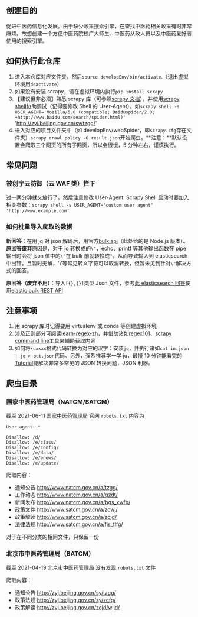 ## 创建目的

促进中医药信息化发展。由于缺少政策搜索引擎，在查找中医药相关政策有时非常麻烦。故想创建一个方便中医药院校广大师生、中医药从政人员以及中医药爱好者使用的搜索引擎。

## 如何执行此仓库

1. 进入本仓库对应文件夹，然后`source developEnv/bin/activate`.（退出虚拟环境用`deactivate`）
2. 如果没有安装 scrapy，请在虚拟环境内执行`pip install scrapy`
3. 【建议但非必须】熟悉 scrapy 库（可参照[scrapy 文档](https://docs.scrapy.org/en/latest/intro/tutorial.html)），并使用[scrapy shell](https://docs.scrapy.org/en/latest/intro/tutorial.html#extracting-data)协助调试（记得要修改 Shell 的 User-Agent）。如`scrapy shell -s USER_AGENT='Mozilla/5.0 (compatible; Baiduspider/2.0; +http://www.baidu.com/search/spider.html)' `'http://zyj.beijing.gov.cn/sy/tzgg/'
4. 进入对应的项目文件夹中（如 developEnv/webSpider，即`scrapy.cfg`存在文件夹）`scrapy crawl policy -O result.json`开始爬虫。**注意：**默认设置会爬取三个网页的所有子网页，所以会很慢，5 分钟左右，谨慎执行。

## 常见问题

### 被创宇云防御（云 WAF 类）拦下

过一两分钟就又放行了。然后注意修改 User-Agent. Scrapy Shell 启动时要加入相关参数：`scrapy shell -s USER_AGENT='custom user agent' 'http://www.example.com'`

### 如何批量导入爬取的数据

**新回答**：在用 jq 对 json 解码后，用官方[bulk api](https://www.elastic.co/guide/en/elasticsearch/reference/current/docs-bulk.html)（此处给的是 Node.js 版本）。**原回答废弃**原因是，对于 jq 转换成的`\"`，echo、printf 等其他输出函数在 pipe 输出时会将 json 值中的`\"`在 bulk 前就转换成`"`，从而导致输入到 elasticsearch 中出错。且暂时无解，'\\'等常见转义字符可以取消转换，但暂未见到针对`\"`解决方式的回答。

**原回答（废弃不用）**：导入`[{},{}]`类型 Json 文件，参考[此 elasticsearch 回答](https://stackoverflow.com/questions/33340153/elasticsearch-bulk-index-json-data/33340234#33340234)使用[elastic bulk REST API](https://www.elastic.co/guide/en/elasticsearch/reference/current/docs-bulk.html)

## 注意事项

1. 用 scrapy 库时记得要用 virtualenv 或 conda 等创建虚拟环境
2. 涉及正则部分可阅读[learn-regex-zh](https://github.com/cdoco/learn-regex-zh)，并借助诸如[regex101](https://regex101.com/)、[scrapy command line](https://docs.scrapy.org/en/latest/intro/tutorial.html#extracting-data)工具来辅助获取内容
3. 如何将`\uxxxx`格式代码转换为对应的汉字：安装`jq`，并执行诸如`cat in.json | jq > out.json`代码。另外，强烈推荐学一学 jq，最慢 10 分钟能看完的[Tutorial](https://stedolan.github.io/jq/tutorial/)能解决非常多常见的 JSON 转换问题，JSON 利器。

## 爬虫目录

### 国家中医药管理局（NATCM/SATCM）

截至 2021-06-11 [国家中医药管理局](http://www.natcm.gov.cn/) 官网 `robots.txt` 内容为

```
User-agent: *

Disallow: /d/
Disallow: /e/class/
Disallow: /e/config/
Disallow: /e/data/
Disallow: /e/enews/
Disallow: /e/update/
```

爬取内容：

- 通知公告 http://www.natcm.gov.cn/a/tzgg/ 
- 工作动态 http://www.natcm.gov.cn/a/gzdt/
- 新闻发布 http://www.natcm.gov.cn/a/bgs_xwfb/ 
- 政策文件 http://www.satcm.gov.cn/a/zcwj/
- 政策解读 http://www.satcm.gov.cn/a/zcjd/
- 法律法规 http://www.satcm.gov.cn/a/fjs_flfg/

对于在不同分类的相同文件，只保留一份

### 北京市中医药管理局（BATCM）

截至 2021-04-19 [北京市中医药管理局](http://zyj.beijing.gov.cn/sy/tzgg/) 没有发现 `robots.txt` 文件

爬取内容：

- 通知公告 http://zyj.beijing.gov.cn/sy/tzgg/ 
- 政策法规 http://zyj.beijing.gov.cn/sy/zcfg/ 
- 政策解读 http://zyj.beijing.gov.cn/zcjd/wjjd/ 
